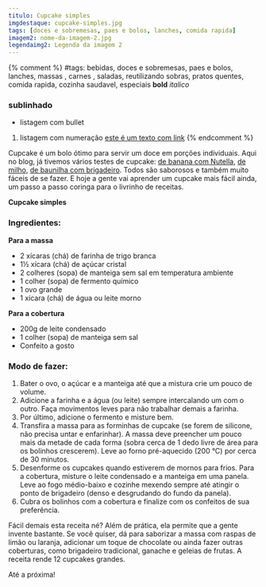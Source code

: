 ```yaml
---
titulo: Cupcake simples
imgdestaque: cupcake-simples.jpg
tags: [doces e sobremesas, paes e bolos, lanches, comida rapida]
imagem2: nome-da-imagem-2.jpg
legendaimg2: Legenda da imagem 2
---
```

{% comment %}
#tags: bebidas, doces e sobremesas, paes e bolos, lanches, massas , carnes , saladas, reutilizando sobras, pratos quentes, comida rapida, cozinha saudavel, especiais
**bold**
*italico*
### sublinhado
* listagem com bullet
1. listagem com numeração
[este é um texto com link](https://www.enderecodolink.com)
{% endcomment %}

Cupcake é um bolo ótimo para servir um doce em porções individuais. Aqui no blog, já tivemos vários testes de cupcake: [de banana com Nutella](http://paneladepau.github.io/paneladepau-jekyll-blog/cupcake-banana-com-nutella), [de milho](http://paneladepau.github.io/paneladepau-jekyll-blog/cupcake-de-milho), [de baunilha com brigadeiro](http://paneladepau.github.io/paneladepau-jekyll-blog/cupcake). Todos são saborosos e também muito fáceis de se fazer. E hoje a gente vai aprender um cupcake mais fácil ainda, um passo a passo coringa para o livrinho de receitas. 

**Cupcake simples**

### Ingredientes:

**Para a massa**

* 2 xícaras (chá) de farinha de trigo branca
* 1½ xícara (chá) de açúcar cristal 
* 2 colheres (sopa) de manteiga sem sal em temperatura ambiente
* 1 colher (sopa) de fermento químico 
* 1 ovo grande 
* 1 xícara (chá) de água ou leite morno

**Para a cobertura**

* 200g de leite condensado
* 1 colher (sopa) de manteiga sem sal
* Confeito a gosto

### Modo de fazer:

1. Bater o ovo, o açúcar e a manteiga até que a mistura crie um pouco de volume. 
2. Adicione a farinha e a água (ou leite) sempre intercalando um com o outro. Faça movimentos leves para não trabalhar demais a farinha. 
3. Por último, adicione o fermento e misture bem.
4. Transfira a massa para as forminhas de cupcake (se forem de silicone, não precisa untar e enfarinhar). A massa deve preencher um pouco mais da metade de cada forma (sobra cerca de 1 dedo livre de área para os bolinhos crescerem). Leve ao forno pré-aquecido (200 °C) por cerca de 30 minutos. 
5. Desenforme os cupcakes quando estiverem de mornos para frios. Para a cobertura, misture o leite condensado e a manteiga em uma panela. Leve ao fogo médio-baixo e cozinhe mexendo sempre até atingir o ponto de brigadeiro (denso e desgrudando do fundo da panela). 
6. Cubra os bolinhos com a cobertura e finalize com os confeitos de sua preferência.

Fácil demais esta receita né? Além de prática, ela permite que a gente invente bastante. Se você quiser, dá para saborizar a massa com raspas de limão ou laranja, adicionar um toque de chocolate ou ainda fazer outras coberturas, como brigadeiro tradicional, ganache e geleias de frutas. A receita rende 12 cupcakes grandes. 

Até a próxima!
